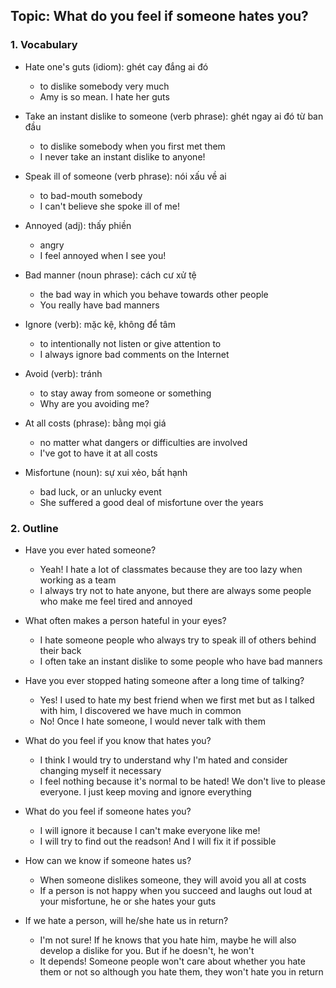 ## Topic: What do you feel if someone hates you?

### 1. Vocabulary
- Hate one's guts (idiom): ghét cay đắng ai đó
  + to dislike somebody very much
  + Amy is so mean. I hate her guts

- Take an instant dislike to someone (verb phrase): ghét ngay ai đó từ ban đầu
  + to dislike somebody when you first met them
  + I never take an instant dislike to anyone!

- Speak ill of someone (verb phrase): nói xấu về ai
  + to bad-mouth somebody
  + I can't believe she spoke ill of me!

- Annoyed (adj): thấy phiền
  + angry
  + I feel annoyed when I see you!

- Bad manner (noun phrase): cách cư xử tệ
  + the bad way in which you behave towards other people
  + You really have bad manners

- Ignore (verb): mặc kệ, không để tâm
  + to intentionally not listen or give attention to
  + I always ignore bad comments on the Internet

- Avoid (verb): tránh
  + to stay away from someone or something
  + Why are you avoiding me?

- At all costs (phrase): bằng mọi giá
  + no matter what dangers or difficulties are involved
  + I've got to have it at all costs

- Misfortune (noun): sự xui xẻo, bất hạnh
  + bad luck, or an unlucky event
  + She suffered a good deal of misfortune over the years

### 2. Outline
- Have you ever hated someone?
  + Yeah! I hate a lot of classmates because they are too lazy when working as a team
  + I always try not to hate anyone, but there are always some people who make me feel tired and annoyed

- What often makes a person hateful in your eyes?
  + I hate someone people who always try to speak ill of others behind their back
  + I often take an instant dislike to some people who have bad manners

- Have you ever stopped hating someone after a long time of talking?
  + Yes! I used to hate my best friend when we first met but as I talked with him, I discovered we have much in common
  + No! Once I hate someone, I would never talk with them

- What do you feel if you know that hates you?
  + I think I would try to understand why I'm hated and consider changing myself it necessary
  + I feel nothing because it's normal to be hated! We don't live to please everyone. I just keep moving and ignore everything

- What do you feel if someone hates you?
  + I will ignore it because I can't make everyone like me!
  + I will try to find out the readson! And I will fix it if possible

- How can we know if someone hates us?
  + When someone dislikes someone, they will avoid you all at costs
  + If a person is not happy when you succeed and laughs out loud at your misfortune, he or she hates your guts

- If we hate a person, will he/she hate us in return?
  + I'm not sure! If he knows that you hate him, maybe he will also develop a dislike for you. But if he doesn't, he won't
  + It depends! Someone people won't care about whether you hate them or not so although you hate them, they won't hate you in return
